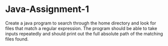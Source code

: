 # Java-Assignment-1
Create a java program to search through the home directory and look for files that match a regular expression.
The program should be able to take inputs repeatedly and should print out the full absolute path of the matching files found.
